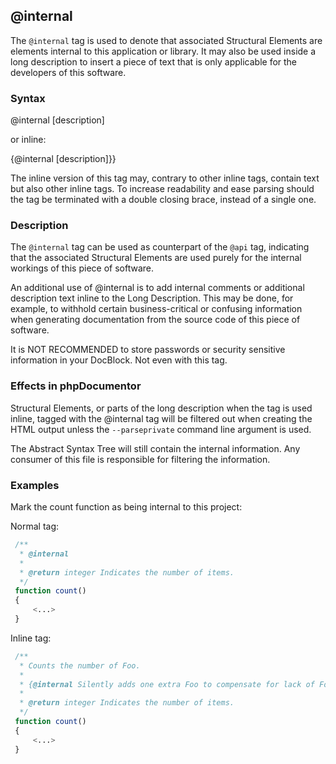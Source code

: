 ## @internal

The `@internal` tag is used to denote that associated Structural Elements are elements internal to this application or library. It may also be used inside a long description to insert a piece of text that is only applicable for the developers of this software.

### Syntax

<block>
@internal [description]
</block>

or inline:

<block>
{@internal [description]}}
</block>

The inline version of this tag may, contrary to other inline tags, contain text but also other inline tags. To increase readability and ease parsing should the tag be terminated with a double closing brace, instead of a single one.

### Description

The `@internal` tag can be used as counterpart of the `@api` tag, indicating that the associated Structural Elements are used purely for the internal workings of this piece of software.

An additional use of @internal is to add internal comments or additional description text inline to the Long Description. This may be done, for example, to withhold certain business-critical or confusing information when generating documentation from the source code of this piece of software.

<block>
It is NOT RECOMMENDED to store passwords or security sensitive information in your DocBlock. Not even with this tag.
</block>

### Effects in phpDocumentor

Structural Elements, or parts of the long description when the tag is used inline, tagged with the @internal tag will be filtered out when creating the HTML output unless the `--parseprivate` command line argument is used.

The Abstract Syntax Tree will still contain the internal information. Any consumer of this file is responsible for filtering the information.

### Examples

Mark the count function as being internal to this project:

Normal tag:

```php
 /**
  * @internal
  *
  * @return integer Indicates the number of items.
  */
 function count()
 {
     <...>
 }

```

Inline tag:

```php
 /**
  * Counts the number of Foo.
  *
  * {@internal Silently adds one extra Foo to compensate for lack of Foo }}
  *
  * @return integer Indicates the number of items.
  */
 function count()
 {
     <...>
 }
```